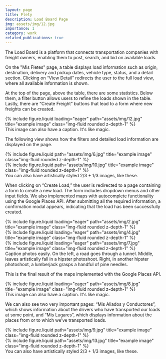 ```yaml
---
layout: page
title: Flety
description: Load Board Page
img: assets/img/12.jpg
importance: 1
category: work
related_publications: true
---
```


The Load Board is a platform that connects transportation companies with freight owners, enabling them to post, search, and bid on available loads.

On the "Mis Fletes" page, a table displays load information such as origin, destination, delivery and pickup dates, vehicle type, status, and a detail section. Clicking on “View Detail” redirects the user to the full load view, where all available information is shown.

At the top of the page, above the table, there are some statistics. Below them, a filter button allows users to refine the loads shown in the table. Lastly, there are “Create Freight” buttons that lead to a form where new freights can be created.

<div class="row">
    <div class="col-sm mt-3 mt-md-0">
        {% include figure.liquid loading="eager" path="assets/img/12.jpg" title="example image" class="img-fluid rounded z-depth-1" %}
    </div>
</div>
<div class="caption">
    This image can also have a caption. It's like magic.
</div>

The following view shows how the filters and detailed load information are displayed on the page.

<div class="row justify-content-sm-center">
    <div class="col-sm-8 mt-3 mt-md-0">
        {% include figure.liquid path="assets/img/6.jpg" title="example image" class="img-fluid rounded z-depth-1" %}
    </div>
    <div class="col-sm-4 mt-3 mt-md-0">
        {% include figure.liquid path="assets/img/10.jpg" title="example image" class="img-fluid rounded z-depth-1" %}
    </div>
</div>
<div class="caption">
    You can also have artistically styled 2/3 + 1/3 images, like these.
</div>

When clicking on “Create Load,” the user is redirected to a page containing a form to create a new load. The form includes dropdown menus and other input fields. We also implemented maps with autocomplete functionality using the Google Places API. After submitting all the required information, a confirmation modal appears, indicating that the load has been successfully created.

<div class="row">
    <div class="col-sm mt-3 mt-md-0">
        {% include figure.liquid loading="eager" path="assets/img/2.jpg" title="example image" class="img-fluid rounded z-depth-1" %}
    </div>
    <div class="col-sm mt-3 mt-md-0">
        {% include figure.liquid loading="eager" path="assets/img/4.jpg" title="example image" class="img-fluid rounded z-depth-1" %}
    </div>
    <div class="col-sm mt-3 mt-md-0">
        {% include figure.liquid loading="eager" path="assets/img/7.jpg" title="example image" class="img-fluid rounded z-depth-1" %}
    </div>
</div>
<div class="caption">
    Caption photos easily. On the left, a road goes through a tunnel. Middle, leaves artistically fall in a hipster photoshoot. Right, in another hipster photoshoot, a lumberjack grasps a handful of pine needles.
</div>

This is the final result of the maps implemented with the Google Places API.

<div class="row">
    <div class="col-sm mt-3 mt-md-0">
        {% include figure.liquid loading="eager" path="assets/img/8.jpg" title="example image" class="img-fluid rounded z-depth-1" %}
    </div>
</div>
<div class="caption">
    This image can also have a caption. It's like magic.
</div>

We can also see two very important pages: “Mis Aliados y Conductores”, which shows information about the drivers who have transported our loads at some point, and “Mis Lugares”, which displays information about the places from or to which we’ve transported loads.

<div class="row justify-content-sm-center">
    <div class="col-sm-8 mt-3 mt-md-0">
        {% include figure.liquid path="assets/img/9.jpg" title="example image" class="img-fluid rounded z-depth-1" %}
    </div>
    <div class="col-sm-4 mt-3 mt-md-0">
        {% include figure.liquid path="assets/img/13.jpg" title="example image" class="img-fluid rounded z-depth-1" %}
    </div>
</div>
<div class="caption">
    You can also have artistically styled 2/3 + 1/3 images, like these.
</div>




